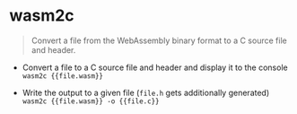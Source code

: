 # wasm2c
> Convert a file from the WebAssembly binary format to a C source file and header.

- Convert a file to a C source file and header and display it to the console
`wasm2c {{file.wasm}}`

- Write the output to a given file (`file.h` gets additionally generated)
`wasm2c {{file.wasm}} -o {{file.c}}`
